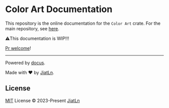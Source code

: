 # Color Art Documentation

This repository is the online documentation for the `Color Art` crate. For the main repository, see [here](https://github.com/JiatLn/color-art).

⚠️This documentation is WIP!!!

[Pr welcome](https://github.com/JiatLn/color-art-docs/pulls)!

---

Powered by [docus](https://github.com/nuxt-themes/docus).

Made with ❤️ by [JiatLn](https://github.com/JiatLn).

## License

[MIT](./LICENSE) License © 2023-Present [JiatLn](https://github.com/JiatLn)

